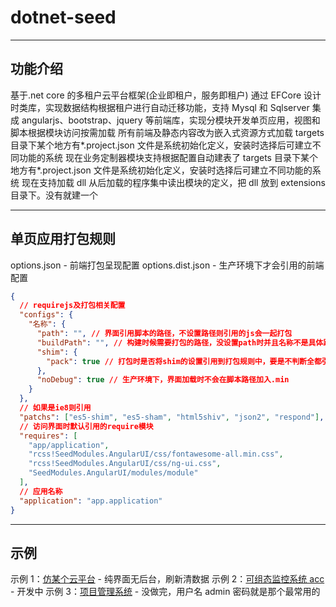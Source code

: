 # dotnet-seed

---

## 功能介绍

基于.net core 的多租户云平台框架(企业即租户，服务即租户)
通过 EFCore 设计时类库，实现数据结构根据租户进行自动迁移功能，支持 Mysql 和 Sqlserver
集成 angularjs、bootstrap、jquery 等前端库，实现分模块开发单页应用，视图和脚本根据模块访问按需加载
所有前端及静态内容改为嵌入式资源方式加载
targets 目录下某个地方有\*.project.json 文件是系统初始化定义，安装时选择后可建立不同功能的系统
现在业务定制器模块支持根据配置自动建表了
targets 目录下某个地方有\*.project.json 文件是系统初始化定义，安装时选择后可建立不同功能的系统
现在支持加载 dll 从后加载的程序集中读出模块的定义，把 dll 放到 extensions 目录下。没有就建一个

---

## 单页应用打包规则

options.json - 前端打包呈现配置
options.dist.json - 生产环境下才会引用的前端配置

```json
{
  // requirejs及打包相关配置
  "configs": {
    "名称": {
      "path": "", // 界面引用脚本的路径，不设置路径则引用的js会一起打包
      "buildPath": "", // 构建时候需要打包的路径，没设置path时并且名称不是具体路径的需要设置一下，不然打包时会提示找不到模块
      "shim": {
        "pack": true // 打包时是否将shim的设置引用到打包规则中，要是不判断全都引用构建起来会非常慢
      },
      "noDebug": true // 生产环境下，界面加载时不会在脚本路径加入.min
    }
  },
  // 如果是ie8则引用
  "patchs": ["es5-shim", "es5-sham", "html5shiv", "json2", "respond"],
  // 访问界面时默认引用的require模块
  "requires": [
    "app/application",
    "rcss!SeedModules.AngularUI/css/fontawesome-all.min.css",
    "rcss!SeedModules.AngularUI/css/ng-ui.css",
    "SeedModules.AngularUI/modules/module"
  ],
  // 应用名称
  "application": "app.application"
}
```

---

## 示例

示例 1：[仿某个云平台](http://www.fyl080801.top/referyun/index.html 'Title') - 纯界面无后台，刷新清数据
示例 2：[可组态监控系统 acc](http://www.fyl080801.top/acc/index.html 'Title') - 开发中
示例 3：[项目管理系统](http://www.fyl080801.top/mind) - 没做完，用户名 admin 密码就是那个最常用的
